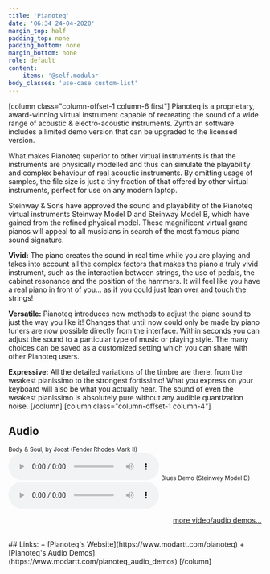 ```yaml
---
title: 'Pianoteq'
date: '06:34 24-04-2020'
margin_top: half
padding_top: none
padding_bottom: none
margin_bottom: none
role: default
content:
    items: '@self.modular'
body_classes: 'use-case custom-list'
---
```

[column class="column-offset-1 column-6 first"]
Pianoteq is a proprietary, award-winning virtual instrument capable of recreating the sound of a wide range of acoustic & electro-acoustic instruments. Zynthian software includes a limited demo version that can be upgraded to the licensed version.

What makes Pianoteq superior to other virtual instruments is that the instruments are physically modelled and thus can simulate the playability and complex behaviour of real acoustic instruments. By omitting usage of samples, the file size is just a tiny fraction of that offered by other virtual instruments, perfect for use on any modern laptop.

Steinway & Sons have approved the sound and playability of the Pianoteq virtual instruments Steinway Model D and Steinway Model B, which have gained from the refined physical model. These magnificent virtual grand pianos will appeal to all musicians in search of the most famous piano sound signature.

**Vivid:** The piano creates the sound in real time while you are playing and takes into account all the complex factors that makes the piano a truly vivid instrument, such as the interaction between strings, the use of pedals, the cabinet resonance and the position of the hammers. It will feel like you have a real piano in front of you... as if you could just lean over and touch the strings!

**Versatile:** Pianoteq introduces new methods to adjust the piano sound to just the way you like it! Changes that until now could only be made by piano tuners are now possible directly from the interface. Within seconds you can adjust the sound to a particular type of music or playing style. The many choices can be saved as a customized setting which you can share with other Pianoteq users.

**Expressive:** All the detailed variations of the timbre are there, from the weakest pianissimo to the strongest fortissimo! What you express on your keyboard will also be what you actually hear. The sound of even the weakest pianissimo is absolutely pure without any audible quantization noise.
[/column]
[column class="column-offset-1 column-4"]
## Audio
<small>Body & Soul, by Joost (Fender Rhodes Mark II)</small>
![Body & Soul, by Joost (Pianoteq Fender Rhodes)](BodySoulByJoostRhodes.mp3)
<small>Blues Demo (Steinwey Model D)</small>
![Pianoteq MIDI demo (Steinwey Model D)](PianoteqMidiDemoSteinweyD.mp3)
<br>
<p align="right">
 <a href="https://wiki.zynthian.org/index.php/Zynthian_Sound_Demos" target="_blank">more video/audio demos...</a>
</p>
<br>
## Links:
+ [Pianoteq's Website](https://www.modartt.com/pianoteq)
+ [Pianoteq's Audio Demos](https://www.modartt.com/pianoteq_audio_demos)
[/column]

